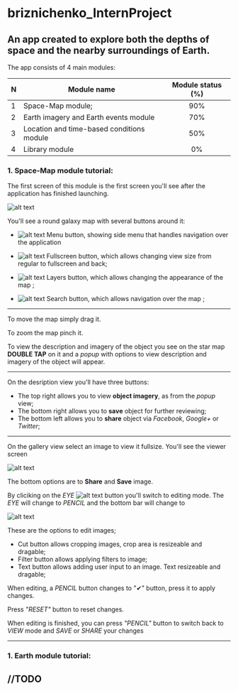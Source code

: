 # briznichenko_InternProject

## An app created to explore both the depths of space and the nearby surroundings of Earth.


The app consists of 4 main modules:


N | Module name                               |Module status (%)
---|---|:---:
1|Space-Map module;                          |90%
2|Earth imagery and Earth events module   	  |70%
3|Location and time-based conditions module  |50%
4|Library module                             |0%


 ### 1. Space-Map module tutorial:

The first screen of this module is the first screen you'll see after the application has finished launching.

![alt text](http://i.imgur.com/fnQcZ99.png "Logo Title Text 1")

You'll see a round galaxy map with several buttons around it:
 - ![alt text](http://i.imgur.com/RlJrjaG.png "Logo Title Text 1") Menu button, showing side menu that handles navigation over the application 
 
 
 -  ![alt text](http://i.imgur.com/qAO8yos.png "Logo Title Text 1") Fullscreen button, which allows changing view size from regular to fullscreen and back;


 - ![alt text](http://i.imgur.com/Ujp9RJd.png "Logo Title Text 1") Layers button, which allows changing the appearance of the map ; 


 - ![alt text](http://i.imgur.com/f0kgLYo.png "Logo Title Text 1") Search button, which allows navigation over the map ;
 ***
 
To move the map simply drag it.
    
   To zoom the map pinch it.
   
To view the description and imagery of the object you see on the star map **DOUBLE TAP** on it and a *popup* with options to view description and imagery of the object will appear.

***
On the desription view you'll have three buttons:
 - The top right allows you to view **object imagery**, as from the *popup* view;
 - The bottom right allows you to **save** object for further reviewing;
 - The bottom left allows you to **share** object via *Facebook*, *Google+* or *Twitter*;
 ***
 On the gallery view select an image to view it fullsize.
 You'll see the viewer screen
 
 
 ![alt text](http://i.imgur.com/rBikvnK.png "Logo Title Text 1")
 
 The bottom options are to **Share** and **Save** image.
 
 By cliciking on the *EYE*	![alt text](http://i.imgur.com/JgqmT3q.png "Logo Title Text 1") button you'll switch to editing mode.
 The *EYE* will change to *PENCIL* and the bottom bar will change to
 
 ![alt text](http://i.imgur.com/JTkqOdd.png "Logo Title Text 1")
 
 These are the options to edit images;
 
 * Cut button allows cropping images, crop area is resizeable and dragable;
 * Filter button allows applying filters to image;
 * Text button allows adding user input to an image. Text resizeable and dragable;
 
 When editing, a *PENCIL* button changes to
 "✔" button, press it to apply changes.
 
 Press *"RESET"* button to reset changes.
 
 When editing is finished, you can press *"PENCIL"* button to switch back to *VIEW* mode and *SAVE* or *SHARE* your changes
 
 ***
 
  ### 1. Earth module tutorial:
  
  ## //TODO
